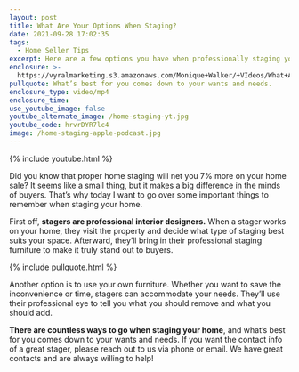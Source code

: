 ```yaml
---
layout: post
title: What Are Your Options When Staging?
date: 2021-09-28 17:02:35
tags:
  - Home Seller Tips
excerpt: Here are a few options you have when professionally staging your home.
enclosure: >-
  https://vyralmarketing.s3.amazonaws.com/Monique+Walker/+VIdeos/What+Are+Your+Options+When+Staging_.mp4
pullquote: What’s best for you comes down to your wants and needs.
enclosure_type: video/mp4
enclosure_time:
use_youtube_image: false
youtube_alternate_image: /home-staging-yt.jpg
youtube_code: hrvrDYR7lc4
image: /home-staging-apple-podcast.jpg
---
```

{% include youtube.html %}

Did you know that proper home staging will net you 7% more on your home sale? It seems like a small thing, but it makes a big difference in the minds of buyers. That’s why today I want to go over some important things to remember when staging your home.&nbsp;

First off, **stagers are professional interior designers.** When a stager works on your home, they visit the property and decide what type of staging best suits your space. Afterward, they’ll bring in their professional staging furniture to make it truly stand out to buyers.&nbsp;

{% include pullquote.html %}

Another option is to use your own furniture. Whether you want to save the inconvenience or time, stagers can accommodate your needs. They’ll use their professional eye to tell you what you should remove and what you should add.&nbsp;

**There are countless ways to go when staging your home**, and what’s best for you comes down to your wants and needs. If you want the contact info of a great stager, please reach out to us via phone or email. We have great contacts and are always willing to help\!
